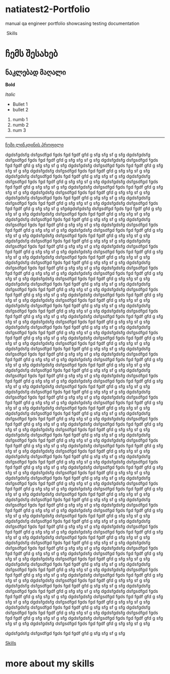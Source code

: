 # natiatest2-Portfolio
manual qa engineer portfolio showcasing testing documentation

 Skills






 
# ჩემს შესახებ
## ნაკლებად მაღალი


**Bold**


*Italic*



- Bullet 1
- bullet 2



1. numb 1
2. numb 2
3. num 3


----------------------------------------------------------------------------------------------


[ჩემი ლინკდინის პროფილი](https://dressup.ge/en/75-men)


dgdsfgdsfg dsfgsdfgd fgds fgd fgdf gfd g sfg sfg sf g sfg
dgdsfgdsfg dsfgsdfgd fgds fgd fgdf gfd g sfg sfg sf g sfg
dgdsfgdsfg dsfgsdfgd fgds fgd fgdf gfd g sfg sfg sf g sfg
dgdsfgdsfg dsfgsdfgd fgds fgd fgdf gfd g sfg sfg sf g sfg
dgdsfgdsfg dsfgsdfgd fgds fgd fgdf gfd g sfg sfg sf g sfg
dgdsfgdsfg dsfgsdfgd fgds fgd fgdf gfd g sfg sfg sf g sfg
dgdsfgdsfg dsfgsdfgd fgds fgd fgdf gfd g sfg sfg sf g sfg
dgdsfgdsfg dsfgsdfgd fgds fgd fgdf gfd g sfg sfg sf g sfg
dgdsfgdsfg dsfgsdfgd fgds fgd fgdf gfd g sfg sfg sf g sfg
dgdsfgdsfg dsfgsdfgd fgds fgd fgdf gfd g sfg sfg sf g sfg
dgdsfgdsfg dsfgsdfgd fgds fgd fgdf gfd g sfg sfg sf g sfg
dgdsfgdsfg dsfgsdfgd fgds fgd fgdf gfd g sfg sfg sf g sfg
dgdsfgdsfg dsfgsdfgd fgds fgd fgdf gfd g sfg sfg sf g sfgdgdsfgdsfg dsfgsdfgd fgds fgd fgdf gfd g sfg sfg sf g sfg
dgdsfgdsfg dsfgsdfgd fgds fgd fgdf gfd g sfg sfg sf g sfg
dgdsfgdsfg dsfgsdfgd fgds fgd fgdf gfd g sfg sfg sf g sfg
dgdsfgdsfg dsfgsdfgd fgds fgd fgdf gfd g sfg sfg sf g sfg
dgdsfgdsfg dsfgsdfgd fgds fgd fgdf gfd g sfg sfg sf g sfg
dgdsfgdsfg dsfgsdfgd fgds fgd fgdf gfd g sfg sfg sf g sfg
dgdsfgdsfg dsfgsdfgd fgds fgd fgdf gfd g sfg sfg sf g sfg
dgdsfgdsfg dsfgsdfgd fgds fgd fgdf gfd g sfg sfg sf g sfg
dgdsfgdsfg dsfgsdfgd fgds fgd fgdf gfd g sfg sfg sf g sfg
dgdsfgdsfg dsfgsdfgd fgds fgd fgdf gfd g sfg sfg sf g sfg
dgdsfgdsfg dsfgsdfgd fgds fgd fgdf gfd g sfg sfg sf g sfg
dgdsfgdsfg dsfgsdfgd fgds fgd fgdf gfd g sfg sfg sf g sfg
dgdsfgdsfg dsfgsdfgd fgds fgd fgdf gfd g sfg sfg sf g sfg
dgdsfgdsfg dsfgsdfgd fgds fgd fgdf gfd g sfg sfg sf g sfg
dgdsfgdsfg dsfgsdfgd fgds fgd fgdf gfd g sfg sfg sf g sfg
dgdsfgdsfg dsfgsdfgd fgds fgd fgdf gfd g sfg sfg sf g sfg
dgdsfgdsfg dsfgsdfgd fgds fgd fgdf gfd g sfg sfg sf g sfg
dgdsfgdsfg dsfgsdfgd fgds fgd fgdf gfd g sfg sfg sf g sfg
dgdsfgdsfg dsfgsdfgd fgds fgd fgdf gfd g sfg sfg sf g sfg
dgdsfgdsfg dsfgsdfgd fgds fgd fgdf gfd g sfg sfg sf g sfg
dgdsfgdsfg dsfgsdfgd fgds fgd fgdf gfd g sfg sfg sf g sfg
dgdsfgdsfg dsfgsdfgd fgds fgd fgdf gfd g sfg sfg sf g sfg
dgdsfgdsfg dsfgsdfgd fgds fgd fgdf gfd g sfg sfg sf g sfg
dgdsfgdsfg dsfgsdfgd fgds fgd fgdf gfd g sfg sfg sf g sfg
dgdsfgdsfg dsfgsdfgd fgds fgd fgdf gfd g sfg sfg sf g sfg
dgdsfgdsfg dsfgsdfgd fgds fgd fgdf gfd g sfg sfg sf g sfg
dgdsfgdsfg dsfgsdfgd fgds fgd fgdf gfd g sfg sfg sf g sfg
dgdsfgdsfg dsfgsdfgd fgds fgd fgdf gfd g sfg sfg sf g sfg
dgdsfgdsfg dsfgsdfgd fgds fgd fgdf gfd g sfg sfg sf g sfg
dgdsfgdsfg dsfgsdfgd fgds fgd fgdf gfd g sfg sfg sf g sfg
dgdsfgdsfg dsfgsdfgd fgds fgd fgdf gfd g sfg sfg sf g sfg
dgdsfgdsfg dsfgsdfgd fgds fgd fgdf gfd g sfg sfg sf g sfg
dgdsfgdsfg dsfgsdfgd fgds fgd fgdf gfd g sfg sfg sf g sfg
dgdsfgdsfg dsfgsdfgd fgds fgd fgdf gfd g sfg sfg sf g sfg
dgdsfgdsfg dsfgsdfgd fgds fgd fgdf gfd g sfg sfg sf g sfg
dgdsfgdsfg dsfgsdfgd fgds fgd fgdf gfd g sfg sfg sf g sfg
dgdsfgdsfg dsfgsdfgd fgds fgd fgdf gfd g sfg sfg sf g sfg
dgdsfgdsfg dsfgsdfgd fgds fgd fgdf gfd g sfg sfg sf g sfg
dgdsfgdsfg dsfgsdfgd fgds fgd fgdf gfd g sfg sfg sf g sfg
dgdsfgdsfg dsfgsdfgd fgds fgd fgdf gfd g sfg sfg sf g sfg
dgdsfgdsfg dsfgsdfgd fgds fgd fgdf gfd g sfg sfg sf g sfg
dgdsfgdsfg dsfgsdfgd fgds fgd fgdf gfd g sfg sfg sf g sfg
dgdsfgdsfg dsfgsdfgd fgds fgd fgdf gfd g sfg sfg sf g sfg
dgdsfgdsfg dsfgsdfgd fgds fgd fgdf gfd g sfg sfg sf g sfg
dgdsfgdsfg dsfgsdfgd fgds fgd fgdf gfd g sfg sfg sf g sfg
dgdsfgdsfg dsfgsdfgd fgds fgd fgdf gfd g sfg sfg sf g sfg
dgdsfgdsfg dsfgsdfgd fgds fgd fgdf gfd g sfg sfg sf g sfg
dgdsfgdsfg dsfgsdfgd fgds fgd fgdf gfd g sfg sfg sf g sfg
dgdsfgdsfg dsfgsdfgd fgds fgd fgdf gfd g sfg sfg sf g sfg
dgdsfgdsfg dsfgsdfgd fgds fgd fgdf gfd g sfg sfg sf g sfg
dgdsfgdsfg dsfgsdfgd fgds fgd fgdf gfd g sfg sfg sf g sfg
dgdsfgdsfg dsfgsdfgd fgds fgd fgdf gfd g sfg sfg sf g sfg
dgdsfgdsfg dsfgsdfgd fgds fgd fgdf gfd g sfg sfg sf g sfg
dgdsfgdsfg dsfgsdfgd fgds fgd fgdf gfd g sfg sfg sf g sfg
dgdsfgdsfg dsfgsdfgd fgds fgd fgdf gfd g sfg sfg sf g sfg
dgdsfgdsfg dsfgsdfgd fgds fgd fgdf gfd g sfg sfg sf g sfg
dgdsfgdsfg dsfgsdfgd fgds fgd fgdf gfd g sfg sfg sf g sfg
dgdsfgdsfg dsfgsdfgd fgds fgd fgdf gfd g sfg sfg sf g sfg
dgdsfgdsfg dsfgsdfgd fgds fgd fgdf gfd g sfg sfg sf g sfg
dgdsfgdsfg dsfgsdfgd fgds fgd fgdf gfd g sfg sfg sf g sfg
dgdsfgdsfg dsfgsdfgd fgds fgd fgdf gfd g sfg sfg sf g sfg
dgdsfgdsfg dsfgsdfgd fgds fgd fgdf gfd g sfg sfg sf g sfg
dgdsfgdsfg dsfgsdfgd fgds fgd fgdf gfd g sfg sfg sf g sfg
dgdsfgdsfg dsfgsdfgd fgds fgd fgdf gfd g sfg sfg sf g sfg
dgdsfgdsfg dsfgsdfgd fgds fgd fgdf gfd g sfg sfg sf g sfg
dgdsfgdsfg dsfgsdfgd fgds fgd fgdf gfd g sfg sfg sf g sfg
dgdsfgdsfg dsfgsdfgd fgds fgd fgdf gfd g sfg sfg sf g sfg
dgdsfgdsfg dsfgsdfgd fgds fgd fgdf gfd g sfg sfg sf g sfg
dgdsfgdsfg dsfgsdfgd fgds fgd fgdf gfd g sfg sfg sf g sfg
dgdsfgdsfg dsfgsdfgd fgds fgd fgdf gfd g sfg sfg sf g sfg
dgdsfgdsfg dsfgsdfgd fgds fgd fgdf gfd g sfg sfg sf g sfg
dgdsfgdsfg dsfgsdfgd fgds fgd fgdf gfd g sfg sfg sf g sfg
dgdsfgdsfg dsfgsdfgd fgds fgd fgdf gfd g sfg sfg sf g sfg
dgdsfgdsfg dsfgsdfgd fgds fgd fgdf gfd g sfg sfg sf g sfg
dgdsfgdsfg dsfgsdfgd fgds fgd fgdf gfd g sfg sfg sf g sfg
dgdsfgdsfg dsfgsdfgd fgds fgd fgdf gfd g sfg sfg sf g sfg
dgdsfgdsfg dsfgsdfgd fgds fgd fgdf gfd g sfg sfg sf g sfg
dgdsfgdsfg dsfgsdfgd fgds fgd fgdf gfd g sfg sfg sf g sfg
dgdsfgdsfg dsfgsdfgd fgds fgd fgdf gfd g sfg sfg sf g sfg
dgdsfgdsfg dsfgsdfgd fgds fgd fgdf gfd g sfg sfg sf g sfg
dgdsfgdsfg dsfgsdfgd fgds fgd fgdf gfd g sfg sfg sf g sfg
dgdsfgdsfg dsfgsdfgd fgds fgd fgdf gfd g sfg sfg sf g sfg
dgdsfgdsfg dsfgsdfgd fgds fgd fgdf gfd g sfg sfg sf g sfg
dgdsfgdsfg dsfgsdfgd fgds fgd fgdf gfd g sfg sfg sf g sfg
dgdsfgdsfg dsfgsdfgd fgds fgd fgdf gfd g sfg sfg sf g sfg
dgdsfgdsfg dsfgsdfgd fgds fgd fgdf gfd g sfg sfg sf g sfg
dgdsfgdsfg dsfgsdfgd fgds fgd fgdf gfd g sfg sfg sf g sfg
dgdsfgdsfg dsfgsdfgd fgds fgd fgdf gfd g sfg sfg sf g sfg
dgdsfgdsfg dsfgsdfgd fgds fgd fgdf gfd g sfg sfg sf g sfg
dgdsfgdsfg dsfgsdfgd fgds fgd fgdf gfd g sfg sfg sf g sfg
dgdsfgdsfg dsfgsdfgd fgds fgd fgdf gfd g sfg sfg sf g sfg
dgdsfgdsfg dsfgsdfgd fgds fgd fgdf gfd g sfg sfg sf g sfg
dgdsfgdsfg dsfgsdfgd fgds fgd fgdf gfd g sfg sfg sf g sfg
dgdsfgdsfg dsfgsdfgd fgds fgd fgdf gfd g sfg sfg sf g sfg
dgdsfgdsfg dsfgsdfgd fgds fgd fgdf gfd g sfg sfg sf g sfg
dgdsfgdsfg dsfgsdfgd fgds fgd fgdf gfd g sfg sfg sf g sfg
dgdsfgdsfg dsfgsdfgd fgds fgd fgdf gfd g sfg sfg sf g sfg





dgdsfgdsfg dsfgsdfgd fgds fgd fgdf gfd g sfg sfg sf g sfg



[Skills](#more-about-my-skills)

# more about my skills









